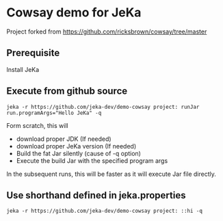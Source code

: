 # Cowsay demo for JeKa

Project forked from https://github.com/ricksbrown/cowsay/tree/master

## Prerequisite 

Install JeKa

## Execute from github source

```shell
jeka -r https://github.com/jeka-dev/demo-cowsay project: runJar run.programArgs="Hello JeKa" -q
```

Form scratch, this will
  - download proper JDK (If needed)
  - download proper JeKa version (If needed)
  - Build the fat Jar silently (cause of -q option)
  - Execute the build Jar with the specified program args

In the subsequent runs, this will be faster as it will execute Jar file directly.

## Use shorthand defined in jeka.properties

```shell
jeka -r https://github.com/jeka-dev/demo-cowsay project: ::hi -q
```